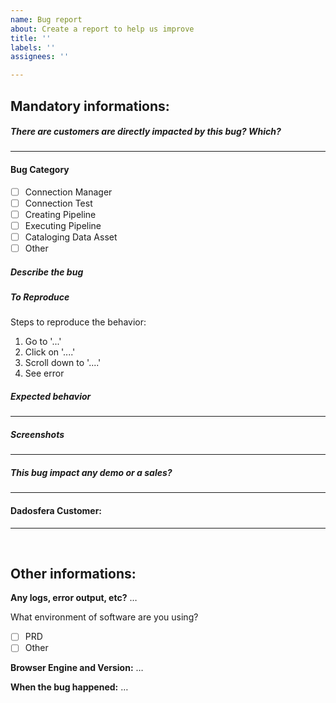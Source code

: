 ```yaml
---
name: Bug report
about: Create a report to help us improve
title: ''
labels: ''
assignees: ''

---
```


## Mandatory informations:

##### There are customers are directly impacted by this bug? Which?
-------------------------------------------

#### Bug Category
- [ ] Connection Manager
- [ ] Connection Test
- [ ] Creating Pipeline
- [ ] Executing Pipeline
- [ ] Cataloging Data Asset
- [ ] Other

##### Describe the bug

##### To Reproduce
Steps to reproduce the behavior:
1. Go to '...'
2. Click on '....'
3. Scroll down to '....'
4. See error

##### Expected behavior
-------------------------------------------

##### Screenshots
-------------------------------------------

##### This bug impact any demo or a sales?
-------------------------------------------

#### Dadosfera Customer:
-------------------------------------------


&nbsp;

## Other informations:

**Any logs, error output, etc?** …

<!-- If it’s long, please paste to https://gist.github.com/ and insert the link here. -->

What environment of software are you using?
- [ ] PRD
- [ ] Other

**Browser Engine and Version:** …

**When the bug happened:** …
